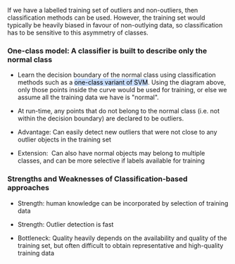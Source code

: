 
If we have a labelled training set of outliers and non-outliers, then classification methods can be used. However, the training set would typically be heavily biased in favour of non-outlying data, so classification has to be sensitive to this asymmetry of classes.

### **One-class model: A classifier is built to describe only the normal class**

- Learn the decision boundary of the normal class using classification methods such as a <mark style="background: #ADCCFFA6;">one-class variant of SVM</mark>. Using the diagram above, only those points inside the curve would be used for training, or else we assume all the training data we have is "normal". 
- At run-time, any points that do not belong to the normal class (i.e. not within the decision boundary) are declared to be outliers.

- Advantage: Can easily detect new outliers that were not close to any outlier objects in the training set

- Extension:  Can also have normal objects may belong to multiple classes, and can be more selective if labels available for training


### **Strengths and Weaknesses of Classification-based approaches**

- Strength: human knowledge can be incorporated by selection of training data

- Strength: Outlier detection is fast

- Bottleneck: Quality heavily depends on the availability and quality of the training set, but often difficult to obtain representative and high-quality training data





